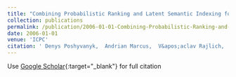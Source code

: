 ```yaml
---
title: "Combining Probabilistic Ranking and Latent Semantic Indexing for Feature Identification"
collection: publications
permalink: /publication/2006-01-01-Combining-Probabilistic-Ranking-and-Latent-Semantic-Indexing-for-Feature-Identification
date: 2006-01-01
venue: 'ICPC'
citation: ' Denys Poshyvanyk,  Andrian Marcus,  V&apos;aclav Rajlich,  Yann-Ga&quot;el Gu&apos;eh&apos;eneuc,  Giuliano Antoniol, &quot;Combining Probabilistic Ranking and Latent Semantic Indexing for Feature Identification.&quot; ICPC, 2006.'
---
```

Use [Google Scholar](https://scholar.google.com/scholar?q=Combining+Probabilistic+Ranking+and+Latent+Semantic+Indexing+for+Feature+Identification){:target="_blank"} for full citation